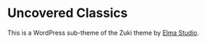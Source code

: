 # Uncovered Classics

This is a WordPress sub-theme of the Zuki theme by [Elma Studio](http://www.elmastudio.de/).
